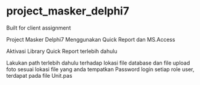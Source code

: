 # project_masker_delphi7
Built for client assignment

Project Masker Delphi7 Menggunakan Quick Report dan MS.Access

Aktivasi Library Quick Report terlebih dahulu

Lakukan path terlebih dahulu terhadap lokasi file database dan file upload foto sesuai lokasi file yang anda tempatkan
Password login setiap role user, terdapat pada file Unit.pas
